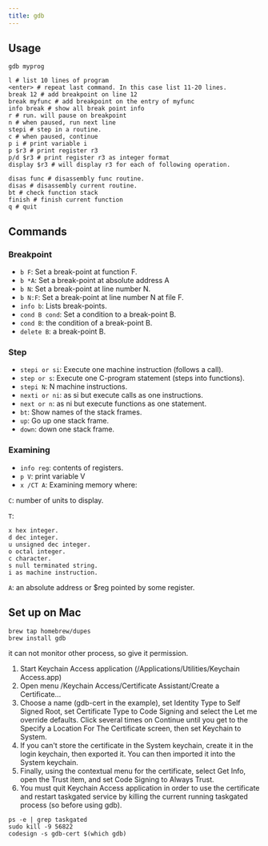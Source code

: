 ```yaml
---
title: gdb
---
```


Usage
-----

```
gdb myprog
```

```
l # list 10 lines of program
<enter> # repeat last command. In this case list 11-20 lines.
break 12 # add breakpoint on line 12
break myfunc # add breakpoint on the entry of myfunc
info break # show all break point info
r # run. will pause on breakpoint
n # when paused, run next line
stepi # step in a routine.
c # when paused, continue
p i # print variable i
p $r3 # print register r3
p/d $r3 # print register r3 as integer format
display $r3 # will display r3 for each of following operation.

disas func # disassembly func routine.
disas # disassembly current routine.
bt # check function stack
finish # finish current function
q # quit
```

Commands
-------

### Breakpoint

* `b F`: Set a break-point at function F.
* `b *A`: Set a break-point at absolute address A
* `b N`: Set a break-point at line number N.
* `b N:F`: Set a break-point at line number N at file F.
* `info b`: Lists break-points.
* `cond B cond`: Set a condition to a break-point B.
* `cond B`: the condition of a break-point B.
* `delete B`: a break-point B.

### Step

* `stepi or si`: Execute one machine instruction (follows a call).
* `step or s`: Execute one C-program statement (steps into functions).
* `stepi N`: N machine instructions.
* `nexti or ni`: as si but execute calls as one instructions.
* `next or n`: as ni but execute functions as one statement.
* `bt`: Show names of the stack frames.
* `up`: Go up one stack frame.
* `down`: down one stack frame.

### Examining

* `info reg`: contents of registers.
* `p V`: print variable V
* `x /CT A`: Examining memory where:

`C`: number of units to display.

`T`:

```
x hex integer.
d dec integer.
u unsigned dec integer.
o octal integer.
c character.
s null terminated string.
i as machine instruction.
```

`A`: an absolute address or $reg pointed by some register.


Set up on Mac
-------------

```
brew tap homebrew/dupes
brew install gdb
```

it can not monitor other process, so give it permission.

1. Start Keychain Access application (/Applications/Utilities/Keychain Access.app)
2. Open menu /Keychain Access/Certificate Assistant/Create a Certificate...
3. Choose a name (gdb-cert in the example), set Identity Type to Self Signed Root, set Certificate Type to Code Signing and select the Let me override defaults. Click several times on Continue until you get to the Specify a Location For The Certificate screen, then set Keychain to System.
4. If you can't store the certificate in the System keychain, create it in the login keychain, then exported it. You can then imported it into the System keychain.
5. Finally, using the contextual menu for the certificate, select Get Info, open the Trust item, and set Code Signing to Always Trust.
6. You must quit Keychain Access application in order to use the certificate and restart taskgated service by killing the current running taskgated process (so before using gdb).

```
ps -e | grep taskgated
sudo kill -9 56822
codesign -s gdb-cert $(which gdb)
```
